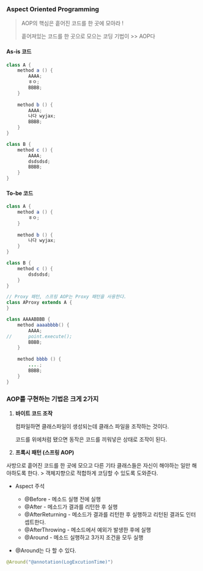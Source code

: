 ### Aspect Oriented Programming

> AOP의 핵심은 흩어진 코드를 한 곳에 모아라 !
>
> 흩어져있는 코드를 한 곳으로 모으는 코딩 기법이 >> AOP다



#### As-is 코드

```java
class A {
	method a () {
        AAAA;
        ㅎㅇ;
        BBBB;
    }
    
    method b () {
        AAAA;
        나다 wyjax;
        BBBB;
    }
}

class B {
    method c () {
        AAAA;
        dsdsdsd;
        BBBB;
    }
}
```

#### To-be 코드

```java
class A {
	method a () {
        ㅎㅇ;
    }
    
    method b () {
        나다 wyjax;
    }
}

class B {
    method c () {
        dsdsdsd;
    }
}

// Proxy 패턴, 스프링 AOP는 Proxy 패턴을 사용한다.
class AProxy extends A {
}

class AAAABBBB {
    method aaaabbbb() {
        AAAA;
//      point.execute();
        BBBB;    
    }
    
    method bbbb () {
        ....;
        BBBB;
    }
}
```



### AOP를 구현하는 기법은 크게 2가지

1. **바이트 코드 조작**

    컴파일하면 클래스파일이 생성되는데 클래스 파일을 조작하는 것이다.

    코드를 위에처럼 됐으면 동작은 코드를 끼워넣은 상태로 조작이 된다.

2. **프록시 패턴 (스프링 AOP)**

사방으로 흩어진 코드를 한 곳에 모으고 다른 기타 클래스들은 자신이 해야하는 일만 해야하도록 한다. > 객체지향으로 적합하게 코딩할 수 있도록 도와준다.



- Aspect 주석

    - @Before - 메소드 실행 전에 실행
    - @After - 메소드가 결과를 리턴한 후 실행
    - @AfterReturning - 메소드가 결과를 리턴한 후 실행하고 리턴된 결과도 인터셉트한다.
    - @AfterThrowing - 메소드에서 예외가 발생한 후에 실행
    - @Around - 메소드 실행하고 3가지 조건을 모두 실행

    

- @Around는 다 할 수 있다.

```java
@Around("@annotation(LogExcutionTime)")
```